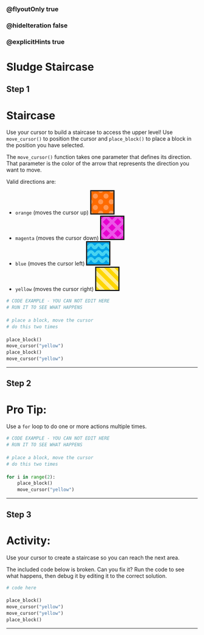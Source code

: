 ### @flyoutOnly true
### @hideIteration false
### @explicitHints true

# Sludge Staircase

## Step 1
# Staircase

Use your cursor to build a staircase to access the upper level! Use `move_cursor()` to position the cursor and `place_block()` to place a block in the position you have selected.

The `move_cursor()` function takes one parameter that defines its direction. That parameter is the color of the arrow that represents the direction you want to move.

Valid directions are:
- `orange` (moves the cursor up) ![Orange Arrow](img/orange_arrow.png "Orange Arrow")
- `magenta` (moves the cursor down)  ![Magenta Arrow](img/magenta_arrow.png "Magenta Arrow")
- `blue` (moves the cursor left)  ![Blue Arrow](img/blue_arrow.png "Blue Arrow")
- `yellow` (moves the cursor right)  ![Yellow Arrow](img/yellow_arrow.png "Yellow Arrow")

```python
# CODE EXAMPLE - YOU CAN NOT EDIT HERE
# RUN IT TO SEE WHAT HAPPENS

# place a block, move the cursor 
# do this two times

place_block()
move_cursor("yellow")
place_block()
move_cursor("yellow")
```

---

## Step 2
# Pro Tip:

Use a `for` loop to do one or more actions multiple times.

```python
# CODE EXAMPLE - YOU CAN NOT EDIT HERE
# RUN IT TO SEE WHAT HAPPENS

# place a block, move the cursor 
# do this two times

for i in range(2):
    place_block()
    move_cursor("yellow")
```

---

## Step 3
# Activity:

Use your cursor to create a staircase so you can reach the next area.

The included code below is broken. Can you fix it? Run the code to see what happens, then debug it by editing it to the correct solution.

```python
# code here

place_block()
move_cursor("yellow")
move_cursor("yellow")
place_block()
```

---

